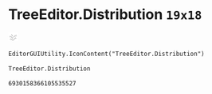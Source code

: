 # TreeEditor.Distribution `19x18`
<img src="/img/TreeEditor.Distribution.png" width=19 height=18>

``` CSharp
EditorGUIUtility.IconContent("TreeEditor.Distribution")
```
```
TreeEditor.Distribution
```
```
6930158366105535527
```
